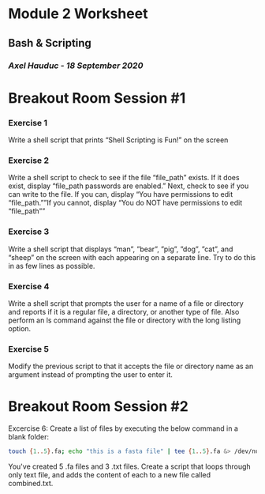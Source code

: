 # Module 2 Worksheet
## Bash & Scripting
### *Axel Hauduc - 18 September 2020*

# Breakout Room Session #1
### Exercise 1
Write a shell script that prints “Shell Scripting is Fun!” on the screen

### Exercise 2
Write a shell script to check to see if the file “file_path” exists. If it does exist, display “file_path passwords are enabled.” Next, check to see if you can write to the file. If you can, display “You have permissions to edit “file_path.””If you cannot, display “You do NOT have permissions to edit “file_path””

### Exercise 3
Write a shell script that displays “man”, ”bear”, ”pig”, ”dog”, ”cat”, and “sheep” on the screen with each appearing on a separate line. Try to do this in as few lines as possible.

### Exercise 4
Write a shell script that prompts the user for a name of a file or directory and reports if it is a regular file, a directory, or another type of file. Also perform an ls command against the file or directory with the long listing option.

### Exercise 5
Modify the previous script to that it accepts the file or directory name as an argument instead of prompting the user to enter it.


# Breakout Room Session #2
Excercise 6: Create a list of files by executing the below command in a blank folder:
```bash
touch {1..5}.fa; echo "this is a fasta file" | tee {1..5}.fa &> /dev/null; touch {1..3}.txt; echo "this is one of three text files" | tee {1..3}.txt &> /dev/null
```
You've created 5 .fa files and 3 .txt files. Create a script that loops through only text file, and adds the content of each to a new file called combined.txt.

